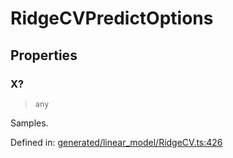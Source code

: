# RidgeCVPredictOptions

## Properties

### X?

> `any`

Samples.

Defined in:  [generated/linear\_model/RidgeCV.ts:426](https://github.com/transitive-bullshit/scikit-learn-ts/blob/b59c1ff/packages/sklearn/src/generated/linear_model/RidgeCV.ts#L426)
